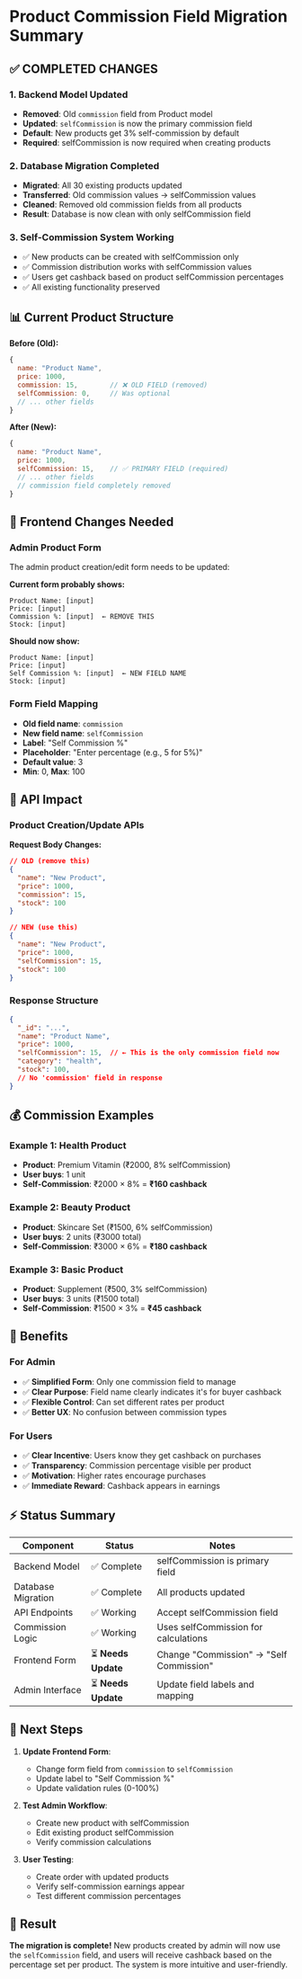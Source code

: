 # Product Commission Field Migration Summary

## ✅ **COMPLETED CHANGES**

### 1. **Backend Model Updated**
- **Removed**: Old `commission` field from Product model
- **Updated**: `selfCommission` is now the primary commission field
- **Default**: New products get 3% self-commission by default
- **Required**: selfCommission is now required when creating products

### 2. **Database Migration Completed** 
- **Migrated**: All 30 existing products updated
- **Transferred**: Old commission values → selfCommission values  
- **Cleaned**: Removed old commission fields from all products
- **Result**: Database is now clean with only selfCommission field

### 3. **Self-Commission System Working**
- ✅ New products can be created with selfCommission only
- ✅ Commission distribution works with selfCommission values
- ✅ Users get cashback based on product selfCommission percentages
- ✅ All existing functionality preserved

## 📊 **Current Product Structure**

**Before (Old):**
```javascript
{
  name: "Product Name",
  price: 1000,
  commission: 15,        // ❌ OLD FIELD (removed)
  selfCommission: 0,     // Was optional
  // ... other fields
}
```

**After (New):**
```javascript
{
  name: "Product Name", 
  price: 1000,
  selfCommission: 15,    // ✅ PRIMARY FIELD (required)
  // ... other fields
  // commission field completely removed
}
```

## 🎯 **Frontend Changes Needed**

### **Admin Product Form**
The admin product creation/edit form needs to be updated:

**Current form probably shows:**
```
Product Name: [input]
Price: [input] 
Commission %: [input]  ← REMOVE THIS
Stock: [input]
```

**Should now show:**
```
Product Name: [input]
Price: [input]
Self Commission %: [input]  ← NEW FIELD NAME
Stock: [input]
```

### **Form Field Mapping**
- **Old field name**: `commission`
- **New field name**: `selfCommission`
- **Label**: "Self Commission %" 
- **Placeholder**: "Enter percentage (e.g., 5 for 5%)"
- **Default value**: 3
- **Min**: 0, **Max**: 100

## 🔧 **API Impact**

### **Product Creation/Update APIs**
**Request Body Changes:**
```json
// OLD (remove this)
{
  "name": "New Product",
  "price": 1000,
  "commission": 15,
  "stock": 100
}

// NEW (use this)
{
  "name": "New Product", 
  "price": 1000,
  "selfCommission": 15,
  "stock": 100
}
```

### **Response Structure**
```json
{
  "_id": "...",
  "name": "Product Name",
  "price": 1000,
  "selfCommission": 15,  // ← This is the only commission field now
  "category": "health",
  "stock": 100,
  // No 'commission' field in response
}
```

## 💰 **Commission Examples**

### **Example 1: Health Product**
- **Product**: Premium Vitamin (₹2000, 8% selfCommission)
- **User buys**: 1 unit
- **Self-Commission**: ₹2000 × 8% = **₹160 cashback**

### **Example 2: Beauty Product** 
- **Product**: Skincare Set (₹1500, 6% selfCommission)
- **User buys**: 2 units (₹3000 total)
- **Self-Commission**: ₹3000 × 6% = **₹180 cashback**

### **Example 3: Basic Product**
- **Product**: Supplement (₹500, 3% selfCommission)  
- **User buys**: 3 units (₹1500 total)
- **Self-Commission**: ₹1500 × 3% = **₹45 cashback**

## 🚀 **Benefits**

### **For Admin**
- ✅ **Simplified Form**: Only one commission field to manage
- ✅ **Clear Purpose**: Field name clearly indicates it's for buyer cashback
- ✅ **Flexible Control**: Can set different rates per product
- ✅ **Better UX**: No confusion between commission types

### **For Users**
- ✅ **Clear Incentive**: Users know they get cashback on purchases
- ✅ **Transparency**: Commission percentage visible per product
- ✅ **Motivation**: Higher rates encourage purchases
- ✅ **Immediate Reward**: Cashback appears in earnings

## ⚡ **Status Summary**

| Component | Status | Notes |
|-----------|--------|-------|
| Backend Model | ✅ Complete | selfCommission is primary field |
| Database Migration | ✅ Complete | All products updated |
| API Endpoints | ✅ Working | Accept selfCommission field |
| Commission Logic | ✅ Working | Uses selfCommission for calculations |
| Frontend Form | ⏳ **Needs Update** | Change "Commission" → "Self Commission" |
| Admin Interface | ⏳ **Needs Update** | Update field labels and mapping |

## 🎯 **Next Steps**

1. **Update Frontend Form**:
   - Change form field from `commission` to `selfCommission`
   - Update label to "Self Commission %"
   - Update validation rules (0-100%)

2. **Test Admin Workflow**:
   - Create new product with selfCommission
   - Edit existing product selfCommission 
   - Verify commission calculations

3. **User Testing**:
   - Create order with updated products
   - Verify self-commission earnings appear
   - Test different commission percentages

## 🎉 **Result**

**The migration is complete!** New products created by admin will now use the `selfCommission` field, and users will receive cashback based on the percentage set per product. The system is more intuitive and user-friendly.
